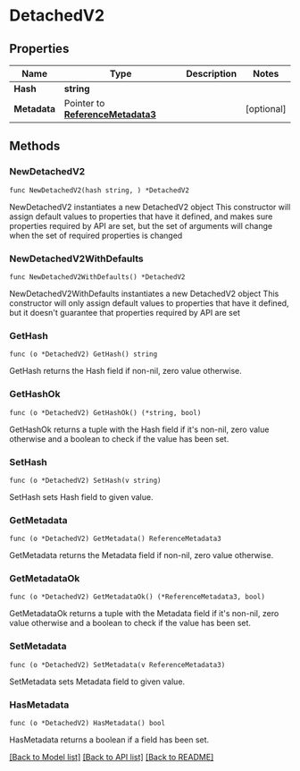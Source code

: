 # DetachedV2

## Properties

Name | Type | Description | Notes
------------ | ------------- | ------------- | -------------
**Hash** | **string** |  | 
**Metadata** | Pointer to [**ReferenceMetadata3**](ReferenceMetadata3.md) |  | [optional] 

## Methods

### NewDetachedV2

`func NewDetachedV2(hash string, ) *DetachedV2`

NewDetachedV2 instantiates a new DetachedV2 object
This constructor will assign default values to properties that have it defined,
and makes sure properties required by API are set, but the set of arguments
will change when the set of required properties is changed

### NewDetachedV2WithDefaults

`func NewDetachedV2WithDefaults() *DetachedV2`

NewDetachedV2WithDefaults instantiates a new DetachedV2 object
This constructor will only assign default values to properties that have it defined,
but it doesn't guarantee that properties required by API are set

### GetHash

`func (o *DetachedV2) GetHash() string`

GetHash returns the Hash field if non-nil, zero value otherwise.

### GetHashOk

`func (o *DetachedV2) GetHashOk() (*string, bool)`

GetHashOk returns a tuple with the Hash field if it's non-nil, zero value otherwise
and a boolean to check if the value has been set.

### SetHash

`func (o *DetachedV2) SetHash(v string)`

SetHash sets Hash field to given value.


### GetMetadata

`func (o *DetachedV2) GetMetadata() ReferenceMetadata3`

GetMetadata returns the Metadata field if non-nil, zero value otherwise.

### GetMetadataOk

`func (o *DetachedV2) GetMetadataOk() (*ReferenceMetadata3, bool)`

GetMetadataOk returns a tuple with the Metadata field if it's non-nil, zero value otherwise
and a boolean to check if the value has been set.

### SetMetadata

`func (o *DetachedV2) SetMetadata(v ReferenceMetadata3)`

SetMetadata sets Metadata field to given value.

### HasMetadata

`func (o *DetachedV2) HasMetadata() bool`

HasMetadata returns a boolean if a field has been set.


[[Back to Model list]](../README.md#documentation-for-models) [[Back to API list]](../README.md#documentation-for-api-endpoints) [[Back to README]](../README.md)


